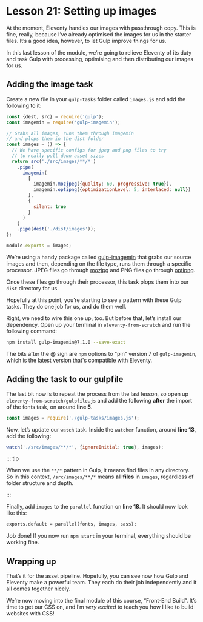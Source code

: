 # Lesson 21: Setting up images

<ContentWarning />
 
At the moment, Eleventy handles our images with passthrough copy. This is fine, really, because I’ve already optimised the images for us in the starter files. It’s a good idea, however, to let Gulp improve things for us.

In this last lesson of the module, we’re going to relieve Eleventy of its duty and task Gulp with processing, optimising and then distributing our images for us.

## Adding the image task

Create a new file in your `gulp-tasks` folder called `images.js` and add the following to it:

```javascript
const {dest, src} = require('gulp');
const imagemin = require('gulp-imagemin');

// Grabs all images, runs them through imagemin
// and plops them in the dist folder
const images = () => {
  // We have specific configs for jpeg and png files to try
  // to really pull down asset sizes
  return src('./src/images/**/*')
    .pipe(
      imagemin(
        [
          imagemin.mozjpeg({quality: 60, progressive: true}),
          imagemin.optipng({optimizationLevel: 5, interlaced: null})
        ],
        {
          silent: true
        }
      )
    )
    .pipe(dest('./dist/images'));
};

module.exports = images;
```

We’re using a handy package called [gulp-imagemin](https://www.npmjs.com/package/gulp-imagemin) that grabs our source images and then, depending on the file type, runs them through a specific processor. JPEG files go through [mozjpg](https://github.com/mozilla/mozjpeg) and PNG files go through [optipng](https://www.npmjs.com/package/optipng).

Once these files go through their processor, this task plops them into our `dist` directory for us.

Hopefully at this point, you’re starting to see a pattern with these Gulp tasks. They do one job for us, and do them well.

Right, we need to wire this one up, too. But before that, let’s install our dependency. Open up your terminal in `eleventy-from-scratch` and run the following command:

```bash
npm install gulp-imagemin@7.1.0 --save-exact
```

The bits after the @ sign are `npm` options to "pin" version 7 of `gulp-imagemin`, which is the latest version that's compatible with Eleventy.

## Adding the task to our gulpfile

The last bit now is to repeat the process from the last lesson, so open up `eleventy-from-scratch/gulpfile.js` and add the following **after** the import of the fonts task, on around **line 5**.

```javascript
const images = require('./gulp-tasks/images.js');
```

Now, let’s update our `watch` task. Inside the `watcher` function, around **line 13**, add the following:

```javascript
watch('./src/images/**/*', {ignoreInitial: true}, images);
```

::: tip

When we use the `**/*` pattern in Gulp, it means find files in any directory. So in this context, `/src/images/**/*` means **all files** in `images`, regardless of folder structure and depth.

:::

Finally, add `images` to the `parallel` function on **line 18**. It should now look like this:

```diff
exports.default = parallel(fonts, images, sass);
```

Job done! If you now run `npm start` in your terminal, everything should be working fine.

## Wrapping up

That’s it for the asset pipeline. Hopefully, you can see now how Gulp and Eleventy make a powerful team. They each do their job independently and it all comes together nicely.

We’re now moving into the final module of this course, “Front-End Build”. It’s time to get our CSS on, and I’m _very excited_ to teach you how I like to build websites with CSS!
